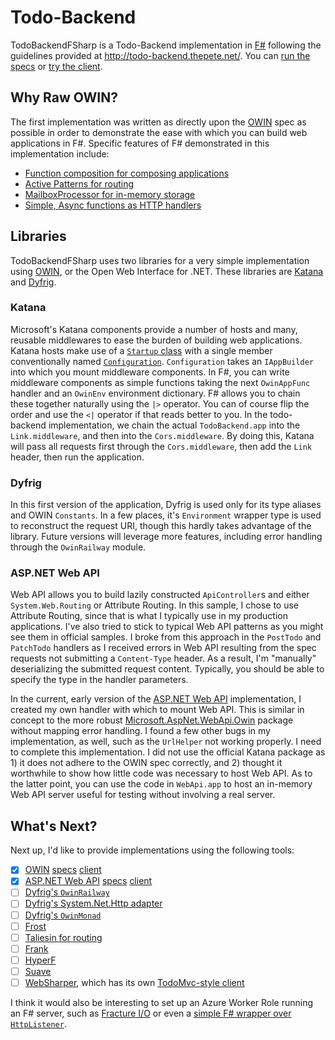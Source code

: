 # Todo-Backend

TodoBackendFSharp is a Todo-Backend implementation in [F#](http://fsharp.org/)
following the guidelines provided at http://todo-backend.thepete.net/.
You can [run the specs](http://todo-backend.thepete.net/specs/index.html?http://todo-backend-fsharp.azurewebsites.net/owin) or
[try the client](http://todo-backend.thepete.net/client/index.html?http://todo-backend-fsharp.azurewebsites.net/owin).

## Why Raw OWIN?

The first implementation was written as directly upon the [OWIN](http://owin.org/) spec as possible in order
to demonstrate the ease with which you can build web applications in F#. Specific features of F# demonstrated
in this implementation include:

* [Function composition for composing applications](https://github.com/panesofglass/TodoBackendFSharp/blob/master/TodoBackendFSharp/Startup.fs#L78-83)
* [Active Patterns for routing](https://github.com/panesofglass/TodoBackendFSharp/blob/master/TodoBackendFSharp/Owin.fs#L186-214)
* [MailboxProcessor for in-memory storage](https://github.com/panesofglass/TodoBackendFSharp/blob/master/TodoBackendFSharp/TodoStorage.fs)
* [Simple, Async functions as HTTP handlers](https://github.com/panesofglass/TodoBackendFSharp/blob/master/TodoBackendFSharp/Owin.fs#L40-163)

## Libraries

TodoBackendFSharp uses two libraries for a very simple implementation using [OWIN](http://owin.org/), or the Open Web Interface for .NET.
These libraries are [Katana](https://katanaproject.codeplex.com/) and [Dyfrig](https://github.com/fsprojects/dyfrig).

### Katana

Microsoft's Katana components provide a number of hosts and many, reusable middlewares to ease the burden of
building web applications. Katana hosts make use of a [`Startup` class](https://github.com/panesofglass/TodoBackendFSharp/blob/master/TodoBackendFSharp/Startup.fs#L71)
with a single member conventionally named [`Configuration`](https://github.com/panesofglass/TodoBackendFSharp/blob/master/TodoBackendFSharp/Startup.fs#L76).
`Configuration` takes an `IAppBuilder` into which you mount middleware components.
In F#, you can write middleware components as simple functions taking the next `OwinAppFunc` handler
and an `OwinEnv` environment dictionary. F# allows you to chain these together naturally using the
`|>` operator. You can of course flip the order and use the `<|` operator if that reads better to you.
In the todo-backend implementation, we chain the actual `TodoBackend.app` into the `Link.middleware`,
and then into the `Cors.middleware`. By doing this, Katana will pass all requests first through the
`Cors.middleware`, then add the `Link` header, then run the application.

### Dyfrig

In this first version of the application, Dyfrig is used only for its type aliases and OWIN `Constants`.
In a few places, it's `Environment` wrapper type is used to reconstruct the request URI, though this hardly
takes advantage of the library. Future versions will leverage more features, including error handling through
the `OwinRailway` module.

### ASP.NET Web API

Web API allows you to build lazily constructed `ApiController`s and either `System.Web.Routing` or Attribute Routing. In this sample, I chose
to use Attribute Routing, since that is what I typically use in my production applications. I've also tried to stick to typical Web API
patterns as you might see them in official samples. I broke from this approach in the `PostTodo` and `PatchTodo` handlers
as I received errors in Web API resulting from the spec requests not submitting a `Content-Type` header. As a result, I'm "manually"
deserializing the submitted request content. Typically, you should be able to specify the type in the handler parameters.

In the current, early version of the [ASP.NET Web API](http://asp.net/web-api) implementation,
I created my own handler with which to mount Web API. This is similar in concept to the more robust [Microsoft.AspNet.WebApi.Owin](https://www.nuget.org/packages/Microsoft.AspNet.WebApi.Owin)
package without mapping error handling. I found a few other bugs in my implementation, as well, such as the `UrlHelper` not working properly.
I need to complete this implementation. I did not use the official Katana package as 1) it does not adhere to the OWIN spec correctly,
and 2) thought it worthwhile to show how little code was necessary to host Web API. As to the latter point, you can use the code in `WebApi.app`
to host an in-memory Web API server useful for testing without involving a real server.

## What's Next?

Next up, I'd like to provide implementations using the following tools:

- [x] [OWIN](http://owin.org/) [specs](http://todo-backend.thepete.net/specs/index.html?http://todo-backend-fsharp.azurewebsites.net/owin) [client](http://todo-backend.thepete.net/client/index.html?http://todo-backend-fsharp.azurewebsites.net/owin)
- [x] [ASP.NET Web API](http://asp.net/web-api) [specs](http://todo-backend.thepete.net/specs/index.html?http://todo-backend-fsharp.azurewebsites.net/webapi) [client](http://todo-backend.thepete.net/client/index.html?http://todo-backend-fsharp.azurewebsites.net/webapi)
- [ ] [Dyfrig's `OwinRailway`](https://github.com/fsprojects/dyfrig/blob/master/src/Dyfrig/OwinRailway.fsi)
- [ ] [Dyfrig's System.Net.Http adapter](https://github.com/fsprojects/dyfrig/blob/master/src/Dyfrig/SystemNetHttpAdapter.fsi)
- [ ] [Dyfrig's `OwinMonad`](https://github.com/fsprojects/dyfrig/blob/master/src/Dyfrig/OwinApp.fsi#L35)
- [ ] [Frost](https://github.com/xyncro/frost)
- [ ] [Taliesin for routing](https://github.com/frank-fs/taliesin)
- [ ] [Frank](http://frankfs.net/)
- [ ] [HyperF](https://github.com/eulerfx/HyperF)
- [ ] [Suave](http://suave.io/)
- [ ] [WebSharper](http://websharper.com/), which has its own [TodoMvc-style client](http://intellifactory.github.io/websharper.ui.next/#samples/samples/TodoList)

I think it would also be interesting to set up an Azure Worker Role running an F# server, such as [Fracture I/O](https://github.com/fracture-io/fracture) or even a [simple F# wrapper over `HttpListener`](http://msdn.microsoft.com/en-us/library/vstudio/hh297120(v=vs.100).aspx).
